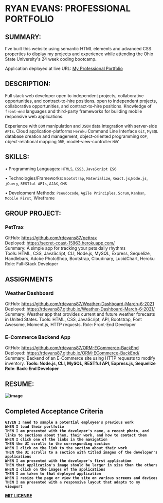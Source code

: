 # RYAN EVANS: PROFESSIONAL PORTFOLIO 

## SUMMARY:

I've built this website using semantic HTML elements and advanced CSS properties to display my projects and experience while attending the Ohio State University's 24 week coding bootcamp. 

Application deployed at live URL: [My Professional Portfolio](https://rdevans87.github.io/RyanEvans_ProfessionalPortfolio/)

## DESCRIPTION:

Full stack web developer open to independent projects, collaborative opportunities, and contract-to-hire positions. open to independent projects, collaborative opportunities, and contract-to-hire positions. Knowledge of `front-end` languages and third-party frameworks for building mobile responsive web applications. 

Experience with `DOM` manipulation and `JSON` data integration with server-side `APIs`. Cloud application-platforms `Heroku` Command Line Interface `Git`, `MySQL` database creation and management, object-oriented programming `OOP`, object-relational mapping `ORM`, model-view-controller `MVC`

## SKILLS: 

• Programming Languages: `HTML5`, `CSS3`, `JavaScript ES6`

• Technologies/Frameworks: `Bootstrap`, `Materialize`, `React.js`,`Node.js`, `jQuery`, `RESTful APIs`, `AJAX`, `CMS`

• Development Methods: `Pseudocode`, `Agile Principles`, `Scrum`, `Kanban`, `Mobile First`, Wireframe

## GROUP PROJECT:

### PetTrax <br>
GitHub: https://github.com/rdevans87/pettrax<br>
Deployed: https://secret-coast-15963.herokuapp.com/<br>
Summary:  A simple app for tracking your pets daily rhythms<br>
Tools: HTML, CSS, JavaScript, CLI, Node.js, MySQL, Express, Sequelize, Handlebars, Adobe PhotoShop, Bootstrap, Cloudinary, LucidChart, Heroku<br>
Role: Full-Stack Developer<br>

## ASSIGNMENTS

### Weather Dashboard
GitHub: https://github.com/rdevans87/Weather-Dashboard-March-6-2021
Deployed: https://rdevans87.github.io/Weather-Dashboard-March-6-2021/
Summary: Weather app that provides current and future weather forecasts in United States.
Tools: HTML, CSS, JavaScript, API, Bootstrap, Font Awesome, Moment.js, HTTP requests.
Role: Front-End Developer

### E-Commerce Backend App
GitHub: https://github.com/rdevans87/ORM-ECommerce-BackEnd<br>
Deployed: https://rdevans87.github.io/ORM-ECommerce-BackEnd/<br>
Summary: Backend of an E-Commerce site using HTTP requests to modify inventory.<b>
Tools: Node.js, CLI, MySQL, RESTful API, Express.js, Sequelize
Role: Back-End Developer  

## RESUME:





![image](https://user-images.githubusercontent.com/74195719/111891376-03326c00-89c9-11eb-8679-3d9152e4d7ec.png)



## Completed Acceptance Criteria

```
GIVEN I need to sample a potential employee's previous work
WHEN I load their portfolio
THEN I am presented with the developer's name, a recent photo, and links to sections about them, their work, and how to contact them
WHEN I click one of the links in the navigation
THEN the UI scrolls to the corresponding section
WHEN I click on the link to the section about their work
THEN the UI scrolls to a section with titled images of the developer's applications
WHEN I am presented with the developer's first application
THEN that application's image should be larger in size than the others
WHEN I click on the images of the applications
THEN I am taken to that deployed application
WHEN I resize the page or view the site on various screens and devices
THEN I am presented with a responsive layout that adapts to my viewport

```


[MIT LICENSE](/Users/ryanevans/LICENSE.txt)

